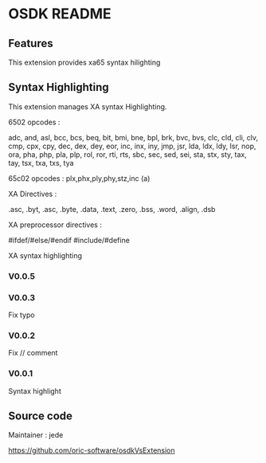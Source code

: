 # OSDK README
## Features

This extension provides xa65 syntax hilighting

## Syntax Highlighting

This extension manages XA syntax Highlighting. 

6502 opcodes :

adc, and, asl, bcc, bcs, beq, bit, bmi, bne, bpl, brk, bvc, bvs, clc, cld, cli, clv, cmp, cpx, cpy, dec, dex, dey, eor, inc, inx, iny, jmp, jsr, lda, ldx, ldy, lsr, nop, ora, pha, php, pla, plp, rol, ror, rti, rts, sbc, sec, sed, sei, sta, stx, sty, tax, tay, tsx, txa, txs, tya

65c02 opcodes :
plx,phx,ply,phy,stz,inc (a)

XA Directives :

.asc, .byt, .asc, .byte, .data, .text, .zero, .bss, .word, .align, .dsb

XA preprocessor directives : 

#ifdef/#else/#endif
#include/#define

XA syntax highlighting

### V0.0.5

### V0.0.3

Fix typo

### V0.0.2

Fix // comment

### V0.0.1

Syntax highlight

## Source code 
Maintainer : jede

https://github.com/oric-software/osdkVsExtension

